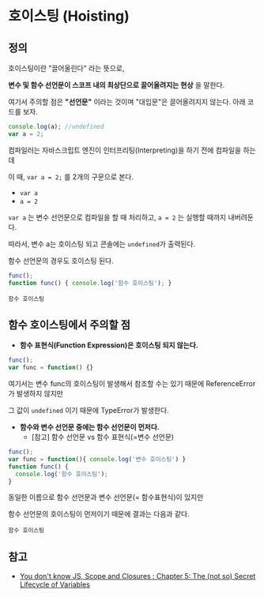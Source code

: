 # 호이스팅 (Hoisting)

## 정의

호이스팅이란 "끌어올린다" 라는 뜻으로,

**변수 및 함수 선언문이 스코프 내의 최상단으로 끌어올려지는 현상** 을 말한다.

여기서 주의할 점은 **"선언문"** 이라는 것이며 "대입문"은 끌어올려지지 않는다. 아래 코드를 보자.

```jsx
console.log(a); //undefined
var a = 2;
```

컴파일러는 자바스크립트 엔진이 인터프리팅(Interpreting)을 하기 전에 컴파일을 하는데

이 때, `var a = 2;` 를 2개의 구문으로 본다.

- `var a`
- `a = 2`

`var a` 는 변수 선언문으로 컴파일을 할 때 처리하고, `a = 2` 는 실행할 때까지 내버려둔다.

따라서, 변수 a는 호이스팅 되고 콘솔에는 `undefined`가 출력된다.

함수 선언문의 경우도 호이스팅 된다.

```jsx
func();
function func() { console.log('함수 호이스팅'); }
```

```
함수 호이스팅
```

## **함수 호이스팅에서 주의할 점**

- **함수 표현식(Function Expression)은 호이스팅 되지 않는다.**

```jsx
func();
var func = function() {}
```

여기서는 변수 func의 호이스팅이 발생해서 참조할 수는 있기 때문에 ReferenceError가 발생하지 않지만

그 값이 `undefined` 이기 때문에 TypeError가 발생한다.

- **함수와 변수 선언문 중에는 함수 선언문이 먼저다.**
    - [참고] 함수 선언문 vs 함수 표현식(=변수 선언문)

```jsx
func();
var func = function(){ console.log('변수 호이스팅') }
function func() {
  console.log('함수 호이스팅');
}
```

동일한 이름으로 함수 선언문과 변수 선언문(= 함수표현식)이 있지만

함수 선언문의 호이스팅이 먼저이기 때문에 결과는 다음과 같다.

```
함수 호이스팅
```

## **참고**

- [You don't know JS, Scope and Closures : Chapter 5: The (not so) Secret Lifecycle of Variables](https://github.com/getify/You-Dont-Know-JS/blob/2nd-ed/scope-closures/ch5.md)

